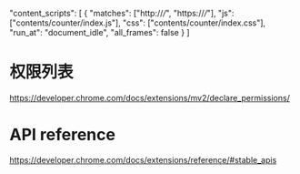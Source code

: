 "content_scripts": [
{
"matches": ["http://*/*", "https://*/*"],
"js": ["contents/counter/index.js"],
"css": ["contents/counter/index.css"],
"run_at": "document_idle",
"all_frames": false
}
]

# 权限列表

https://developer.chrome.com/docs/extensions/mv2/declare_permissions/

# API reference

https://developer.chrome.com/docs/extensions/reference/#stable_apis
